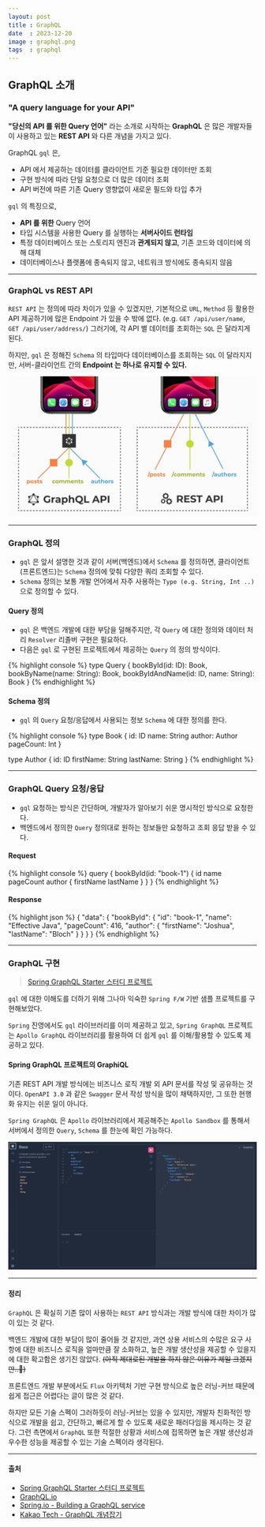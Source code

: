 ```yaml
---
layout: post
title : GraphQL
date  : 2023-12-20
image : graphql.png
tags  : graphql
---
```


## GraphQL 소개

### "A query language for your API"

**"당신의 API 를 위한 Query 언어"** 라는 소개로 시작하는 **GraphQL** 은 많은 개발자들이 사용하고 있는 **REST API** 와 다른 개념을 가지고 있다.

GraphQL `gql` 은,
- API 에서 제공하는 데이터를 클라이언트 기준 필요한 데이터만 조회
- 구현 방식에 따라 단일 요청으로 더 많은 데이터 조회
- API 버전에 따른 기존 Query 영향없이 새로운 필드와 타입 추가

`gql` 의 특징으로,
- **API 를 위한** Query 언어 
- 타입 시스템을 사용한 Query 를 실행하는 **서버사이드 런타임**
- 특정 데이터베이스 또는 스토리지 엔진과 **관계되지 않고**, 기존 코드와 데이터에 의해 대체
- 데이터베이스나 플랫폼에 종속되지 않고, 네트워크 방식에도 종속되지 않음

---

### GraphQL vs REST API

`REST API` 는 정의에 따라 차이가 있을 수 있겠지만, 기본적으로 `URL`, `Method` 등 활용한 API 제공하기에 많은 Endpoint 가 있을 수 밖에 없다. (e.g. `GET /api/user/name`, `GET /api/user/address/`)
그러기에, 각 API 별 데이터를 조회하는 `SQL` 은 달라지게 된다.

하지만, `gql` 은 정해진 `Schema` 의 타입마다 데이터베이스를 조회하는 `SQL` 이 달라지지만, 서버-클라이언트 간의 **Endpoint 는 하나로 유지할 수 있다.**

![GraphQL vs REST API](/images/gql_vs_restapi.jpg)

---

### GraphQL 정의

- `gql` 은 앞서 설명한 것과 같이 서버(백엔드)에서 `Schema` 를 정의하면, 클라이언트(프론트엔드)는 `Schema` 정의에 맞춰 다양한 쿼리 조회할 수 있다.
- `Schema` 정의는 보통 개발 언어에서 자주 사용하는 `Type (e.g. String, Int ..)` 으로 정의할 수 있다.

#### Query 정의

- `gql` 은 백엔드 개발에 대한 부담을 덜해주지만, 각 `Query` 에 대한 정의와 데이터 처리 `Resolver` 리졸버 구현은 필요하다.
- 다음은 `gql` 로 구현된 프로젝트에서 제공하는 `Query` 의 정의 방식이다.

{% highlight console %}
type Query {
    bookById(id: ID): Book,
    bookByName(name: String): Book,
    bookByIdAndName(id: ID, name: String): Book
}
{% endhighlight %}

#### Schema 정의

- `gql` 의 `Query` 요청/응답에서 사용되는 정보 `Schema` 에 대한 정의를 한다.

{% highlight console %}
type Book {
    id: ID
    name: String
    author: Author
    pageCount: Int
}

type Author {
    id: ID
    firstName: String
    lastName: String
}
{% endhighlight %}

---

### GraphQL Query 요청/응답

- `gql` 요청하는 방식은 간단하며, 개발자가 알아보기 쉬운 명시적인 방식으로 요청한다.
- 백엔드에서 정의한 `Query` 정의대로 원하는 정보들만 요청하고 조회 응답 받을 수 있다.

#### Request

{% highlight console %}
query {
    bookById(id: "book-1") {
        id
        name
        pageCount
        author {
            firstName
            lastName
        }
    }
}
{% endhighlight %}

#### Response

{% highlight json %}
{
    "data": {
        "bookById": {
            "id": "book-1",
            "name": "Effective Java",
            "pageCount": 416,
            "author": {
                "firstName": "Joshua",
                "lastName": "Bloch"
            }
        }
    }
}
{% endhighlight %}

---

### GraphQL 구현

> [Spring GraphQL Starter 스터디 프로젝트](https://github.com/JiYoonKimjimmy/spring-graphql-starter)

`gql` 에 대한 이해도를 더하기 위해 그나마 익숙한 `Spring F/W` 기반 샘플 프로젝트를 구현해보았다.

`Spring` 진영에서도 `gql` 라이브러리를 이미 제공하고 있고,
`Spring GraphQL` 프로젝트는 `Apollo GraphQL` 라이브러리를 활용하여 더 쉽게 `gql` 를 이해/활용할 수 있도록 제공하고 있다.

#### Spring GraphQL 프로젝트의 GraphiQL

기존 REST API 개발 방식에는 비즈니스 로직 개발 외 API 문서를 작성 및 공유하는 것이다.
`OpenAPI 3.0` 과 같은 `Swagger` 문서 작성 방식을 많이 채택하지만, 그 또한 현행화 유지는 쉬운 일이 아니다.

`Spring GraphQL` 은 `Apollo` 라이브러리에서 제공해주는 `Apollo Sandbox` 를 통해서 서버에서 정의한 `Query`, `Schema` 를 한눈에 확인 가능하다.

![Spring GraphQL 프로젝트의 GraphiQL Testing 화면](/images/spring-graphiql.png)

---

#### 정리

`GraphQL` 은 확실히 기존 많이 사용하는 `REST API` 방식과는 개발 방식에 대한 차이가 많이 있는 것 같다.

백엔드 개발에 대한 부담이 많이 줄어들 것 같지만, 과연 상용 서비스의 수많은 요구 사항에 대한 비즈니스 로직을 얼마만큼 잘 소화하고,
높은 개발 생산성을 제공할 수 있을지에 대한 확고함은 생기진 않았다. ~~(아직 제대로된 개발을 하지 않은 이유가 제일 크겠지만..🤔)~~

프론트엔드 개발 부분에서도 `Flux` 아키텍처 기반 구현 방식으로 높은 러닝-커브 때문에 쉽게 접근은 어렵다는 글이 많은 것 같다.

하지만 모든 기술 스펙이 그러하듯이 러닝-커브는 있을 수 있지만, 
개발자 친화적인 방식으로 개발을 쉽고, 간단하고, 빠르게 할 수 있도록 새로운 패러다임을 제시하는 것 같다.
그런 측면에서 `GraphQL` 또한 적절한 상황과 서비스에 접목하면 높은 개발 생산성과 우수한 성능을 제공할 수 있는 기술 스펙이라 생각된다.

---

#### 출처

- [Spring GraphQL Starter 스터디 프로젝트](https://github.com/JiYoonKimjimmy/spring-graphql-starter)
- [GraphQL.io](https://graphql-kr.github.io/learn/)
- [Spring.io - Building a GraphQL service](https://spring.io/guides/gs/graphql-server/)
- [Kakao Tech - GraphQL 개념잡기](https://tech.kakao.com/2019/08/01/graphql-basic/)